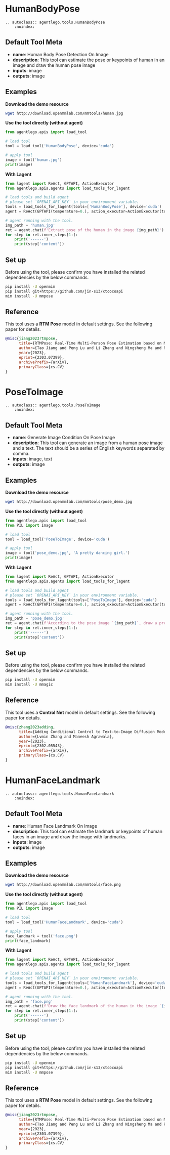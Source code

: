 # HumanBodyPose

```{eval-rst}
.. autoclass:: agentlego.tools.HumanBodyPose
    :noindex:
```

## Default Tool Meta

- **name**: Human Body Pose Detection On Image
- **description**: This tool can estimate the pose or keypoints of human in an image and draw the human pose image
- **inputs**: image
- **outputs**: image

## Examples

**Download the demo resource**

```bash
wget http://download.openmmlab.com/mmtools/human.jpg
```

**Use the tool directly (without agent)**

```python
from agentlego.apis import load_tool

# load tool
tool = load_tool('HumanBodyPose', device='cuda')

# apply tool
image = tool('human.jpg')
print(image)
```

**With Lagent**

```python
from lagent import ReAct, GPTAPI, ActionExecutor
from agentlego.apis.agents import load_tools_for_lagent

# load tools and build agent
# please set `OPENAI_API_KEY` in your environment variable.
tools = load_tools_for_lagent(tools=['HumanBodyPose'], device='cuda')
agent = ReAct(GPTAPI(temperature=0.), action_executor=ActionExecutor(tools))

# agent running with the tool.
img_path = 'human.jpg'
ret = agent.chat(f'Extract pose of the human in the image {img_path}')
for step in ret.inner_steps[1:]:
    print('------')
    print(step['content'])
```

## Set up

Before using the tool, please confirm you have installed the related dependencies by the below commands.

```bash
pip install -U openmim
pip install git+https://github.com/jin-s13/xtcocoapi
mim install -U mmpose
```

## Reference

This tool uses a **RTM Pose** model in default settings. See the following paper for details.

```bibtex
@misc{jiang2023rtmpose,
      title={RTMPose: Real-Time Multi-Person Pose Estimation based on MMPose},
      author={Tao Jiang and Peng Lu and Li Zhang and Ningsheng Ma and Rui Han and Chengqi Lyu and Yining Li and Kai Chen},
      year={2023},
      eprint={2303.07399},
      archivePrefix={arXiv},
      primaryClass={cs.CV}
}
```

# PoseToImage

```{eval-rst}
.. autoclass:: agentlego.tools.PoseToImage
    :noindex:
```

## Default Tool Meta

- **name**: Generate Image Condition On Pose Image
- **description**: This tool can generate an image from a human pose image and a text. The text should be a series of English keywords separated by comma.
- **inputs**: image, text
- **outputs**: image

## Examples

**Download the demo resource**

```bash
wget http://download.openmmlab.com/mmtools/pose_demo.jpg
```

**Use the tool directly (without agent)**

```python
from agentlego.apis import load_tool
from PIL import Image

# load tool
tool = load_tool('PoseToImage', device='cuda')

# apply tool
image = tool('pose_demo.jpg', 'A pretty dancing girl.')
print(image)
```

**With Lagent**

```python
from lagent import ReAct, GPTAPI, ActionExecutor
from agentlego.apis.agents import load_tools_for_lagent

# load tools and build agent
# please set `OPENAI_API_KEY` in your environment variable.
tools = load_tools_for_lagent(tools=['PoseToImage'], device='cuda')
agent = ReAct(GPTAPI(temperature=0.), action_executor=ActionExecutor(tools))

# agent running with the tool.
img_path = 'pose_demo.jpg'
ret = agent.chat(f'According to the pose image `{img_path}`, draw a pretty dancing girl.')
for step in ret.inner_steps[1:]:
    print('------')
    print(step['content'])
```

## Set up

Before using the tool, please confirm you have installed the related dependencies by the below commands.

```bash
pip install -U openmim
mim install -U mmagic
```

## Reference

This tool uses a **Control Net** model in default settings. See the following paper for details.

```bibtex
@misc{zhang2023adding,
      title={Adding Conditional Control to Text-to-Image Diffusion Models},
      author={Lvmin Zhang and Maneesh Agrawala},
      year={2023},
      eprint={2302.05543},
      archivePrefix={arXiv},
      primaryClass={cs.CV}
}
```

# HumanFaceLandmark

```{eval-rst}
.. autoclass:: agentlego.tools.HumanFaceLandmark
    :noindex:
```

## Default Tool Meta

- **name**: Human Face Landmark On Image
- **description**: This tool can estimate the landmark or keypoints of human faces in an image and draw the image with landmarks.
- **inputs**: image
- **outputs**: image

## Examples

**Download the demo resource**

```bash
wget http://download.openmmlab.com/mmtools/face.png
```

**Use the tool directly (without agent)**

```python
from agentlego.apis import load_tool
from PIL import Image

# load tool
tool = load_tool('HumanFaceLandmark', device='cuda')

# apply tool
face_landmark = tool('face.png')
print(face_landmark)
```

**With Lagent**

```python
from lagent import ReAct, GPTAPI, ActionExecutor
from agentlego.apis.agents import load_tools_for_lagent

# load tools and build agent
# please set `OPENAI_API_KEY` in your environment variable.
tools = load_tools_for_lagent(tools=['HumanFaceLandmark'], device='cuda')
agent = ReAct(GPTAPI(temperature=0.), action_executor=ActionExecutor(tools))

# agent running with the tool.
img_path = 'face.png'
ret = agent.chat(f'Draw the face landmark of the human in the image `{img_path}`')
for step in ret.inner_steps[1:]:
    print('------')
    print(step['content'])
```

## Set up

Before using the tool, please confirm you have installed the related dependencies by the below commands.

```bash
pip install -U openmim
pip install git+https://github.com/jin-s13/xtcocoapi
mim install -U mmpose
```

## Reference

This tool uses a **RTM Pose** model in default settings. See the following paper for details.

```bibtex
@misc{jiang2023rtmpose,
      title={RTMPose: Real-Time Multi-Person Pose Estimation based on MMPose},
      author={Tao Jiang and Peng Lu and Li Zhang and Ningsheng Ma and Rui Han and Chengqi Lyu and Yining Li and Kai Chen},
      year={2023},
      eprint={2303.07399},
      archivePrefix={arXiv},
      primaryClass={cs.CV}
}
```
